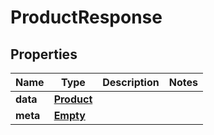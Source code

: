 
# ProductResponse

## Properties
Name | Type | Description | Notes
------------ | ------------- | ------------- | -------------
**data** | [**Product**](Product.md) |  | 
**meta** | [**Empty**](Empty.md) |  | 



